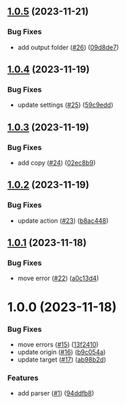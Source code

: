 ## [1.0.5](https://github.com/devdigital/tson/compare/parse-v1.0.4...parse-v1.0.5) (2023-11-21)


### Bug Fixes

* add output folder ([#26](https://github.com/devdigital/tson/issues/26)) ([09d8de7](https://github.com/devdigital/tson/commit/09d8de710c50544e8aeccaa9911e8decab721049))

## [1.0.4](https://github.com/devdigital/tson/compare/parse-v1.0.3...parse-v1.0.4) (2023-11-19)


### Bug Fixes

* update settings ([#25](https://github.com/devdigital/tson/issues/25)) ([59c9edd](https://github.com/devdigital/tson/commit/59c9edd047920a39f66480df123a44ebf2e71dd2))

## [1.0.3](https://github.com/devdigital/tson/compare/parse-v1.0.2...parse-v1.0.3) (2023-11-19)


### Bug Fixes

* add copy ([#24](https://github.com/devdigital/tson/issues/24)) ([02ec8b9](https://github.com/devdigital/tson/commit/02ec8b9727afc6f4319438a971159106bf0e3440))

## [1.0.2](https://github.com/devdigital/tson/compare/parse-v1.0.1...parse-v1.0.2) (2023-11-19)


### Bug Fixes

* update action ([#23](https://github.com/devdigital/tson/issues/23)) ([b8ac448](https://github.com/devdigital/tson/commit/b8ac448e505938353023911e66507737fd03a16c))

## [1.0.1](https://github.com/devdigital/tson/compare/parse-v1.0.0...parse-v1.0.1) (2023-11-18)


### Bug Fixes

* move error ([#22](https://github.com/devdigital/tson/issues/22)) ([a0c13d4](https://github.com/devdigital/tson/commit/a0c13d4609805c35cdbb7247c345f628c50da10b))

# 1.0.0 (2023-11-18)


### Bug Fixes

* move errors ([#15](https://github.com/devdigital/tson/issues/15)) ([13f2410](https://github.com/devdigital/tson/commit/13f2410adc342ac033d49768e3ea1c5013f68b74))
* update origin ([#16](https://github.com/devdigital/tson/issues/16)) ([b9c054a](https://github.com/devdigital/tson/commit/b9c054a50ac0f5e6a811478c02bd34c1c485dd6c))
* update target ([#17](https://github.com/devdigital/tson/issues/17)) ([ab98b2d](https://github.com/devdigital/tson/commit/ab98b2d6cfda7994785311fe94f37fae8b7c54ea))


### Features

* add parser ([#1](https://github.com/devdigital/tson/issues/1)) ([94ddfb8](https://github.com/devdigital/tson/commit/94ddfb848df1b78d1fdc222fa804dfd680fc32f0))
